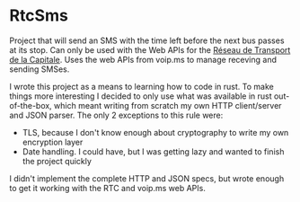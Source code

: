 RtcSms
======

Project that will send an SMS with the time left before the next bus passes at its stop. Can only be used
with the Web APIs for the [Réseau de Transport de la Capitale](https://www.rtcquebec.ca/). Uses the web APIs
from voip.ms to manage receving and sending SMSes. 

I wrote this project as a means to learning how to code in rust. To make things more interesting I
decided to only use what was available in rust out-of-the-box, which meant writing from scratch my own
HTTP client/server and JSON parser. The only 2 exceptions to this rule were:

- TLS, because I don't know enough about cryptography to write my own encryption layer
- Date handling. I could have, but I was getting lazy and wanted to finish the project quickly

I didn't implement the complete HTTP and JSON specs, but wrote enough to get it working with the RTC and
voip.ms web APIs.
